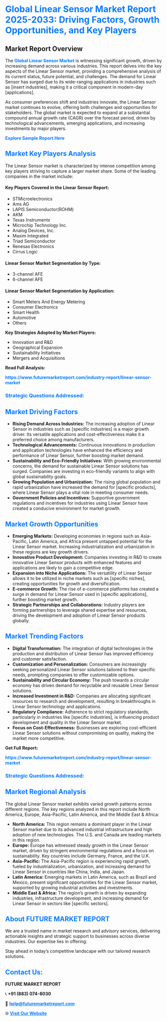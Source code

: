 <h1 style="color: #007BFF;">Global Linear Sensor Market Report 2025-2033: Driving Factors, Growth Opportunities, and Key Players</h1>

<section id="overview">
<h2>Market Report Overview</h2>
<p>The <a href="https://www.futuremarketreport.com/industry-report/linear-sensor-market" style="color: #007BFF; text-decoration: none;"><strong>Global Linear Sensor Market</strong></a> is witnessing significant growth, driven by increasing demand across various industries. This report delves into the key aspects of the Linear Sensor market, providing a comprehensive analysis of its current status, future potential, and challenges. The demand for Linear Sensor has surged due to its wide-ranging applications in industries such as [insert industries], making it a critical component in modern-day [applications].</p>
<p>As consumer preferences shift and industries innovate, the Linear Sensor market continues to evolve, offering both challenges and opportunities for stakeholders. The global market is expected to expand at a substantial compound annual growth rate (CAGR) over the forecast period, driven by technological advancements, emerging applications, and increasing investments by major players.</p>
</section>

<section id="overview">
<p><a href="https://www.futuremarketreport.com/request-sample/reportId=36736" style="color: #007BFF; text-decoration: none;"><strong>Explore Sample Report Here</strong></a></p>
</section>

<section id="key-players">
<h2 style="color: #007BFF;">Market Key Players Analysis</h2>
<p>The Linear Sensor market is characterized by intense competition among key players striving to capture a larger market share. Some of the leading companies in the market include:</p>
<h4>Key Players Covered in the Linear Sensor Report:</h4>
<ul><li>STMicroelectronics</li><li>Ams AG</li><li>LAPIS Semiconductor(ROHM)</li><li>AKM</li><li>Texas Instruments</li><li>Microchip Technology Inc.</li><li>Analog Devices, Inc.</li><li>Maxim Integrated</li><li>Triad Semiconductor</li><li>Renesas Electronics</li><li>Cirrus Logic</li></ul>
<h4>Linear Sensor Market Segmentation by Type:</h4>
<ul><li>3-channel AFE</li><li>6-channel AFE</li></ul>

<h4>Linear Sensor Market Segmentation by Application:</h4>
<ul><li>Smart Meters And Energy Metering</li><li>Consumer Electronics</li><li>Smart Health</li><li>Automotive</li><li>Others</li></ul>
<p><strong>Key Strategies Adopted by Market Players:</strong></p>
<ul>
<li>Innovation and R&D</li>
<li>Geographical Expansion</li>
<li>Sustainability Initiatives</li>
<li>Mergers and Acquisitions</li>
</ul>
</section>

<section>
<p><strong>Read Full Analysis: </strong></p><a href="https://www.futuremarketreport.com/industry-report/linear-sensor-market" style="color: #007BFF; text-decoration: none;"><strong>https://www.futuremarketreport.com/industry-report/linear-sensor-market</strong></a>
<h3 style="color: #007BFF;">Strategic Questions Addressed:</h3>
</section>

<section id="driving-factors">
<h2 style="color: #007BFF;">Market Driving Factors</h2>
<ul>
<li><strong>Rising Demand Across Industries:</strong> The increasing adoption of Linear Sensor in industries such as [specific industries] is a major growth driver. Its versatile applications and cost-effectiveness make it a preferred choice among manufacturers.</li>
<li><strong>Technological Advancements:</strong> Continuous innovations in production and application technologies have enhanced the efficiency and performance of Linear Sensor, further boosting market demand.</li>
<li><strong>Sustainability and Eco-Friendly Initiatives:</strong> With growing environmental concerns, the demand for sustainable Linear Sensor solutions has surged. Companies are investing in eco-friendly variants to align with global sustainability goals.</li>
<li><strong>Growing Population and Urbanization:</strong> The rising global population and rapid urbanization have increased the demand for [specific products], where Linear Sensor plays a vital role in meeting consumer needs.</li>
<li><strong>Government Policies and Incentives:</strong> Supportive government regulations and incentives for industries using Linear Sensor have created a conducive environment for market growth.</li>
</ul>
</section>

<section id="growth-opportunities">
<h2 style="color: #007BFF;">Market Growth Opportunities</h2>
<ul>
<li><strong>Emerging Markets:</strong> Developing economies in regions such as Asia-Pacific, Latin America, and Africa present untapped potential for the Linear Sensor market. Increasing industrialization and urbanization in these regions are key growth drivers.</li>
<li><strong>Innovative Product Development:</strong> Companies investing in R&D to create innovative Linear Sensor products with enhanced features and applications are likely to gain a competitive edge.</li>
<li><strong>Expansion into Niche Applications:</strong> The versatility of Linear Sensor allows it to be utilized in niche markets such as [specific niches], creating opportunities for growth and diversification.</li>
<li><strong>E-commerce Growth:</strong> The rise of e-commerce platforms has created a surge in demand for Linear Sensor used in [specific applications], further boosting market growth.</li>
<li><strong>Strategic Partnerships and Collaborations:</strong> Industry players are forming partnerships to leverage shared expertise and resources, driving the development and adoption of Linear Sensor products globally.</li>
</ul>
</section>

<section id="trending-factors">
<h2 style="color: #007BFF;">Market Trending Factors</h2>
<ul>
<li><strong>Digital Transformation:</strong> The integration of digital technologies in the production and distribution of Linear Sensor has improved efficiency and customer satisfaction.</li>
<li><strong>Customization and Personalization:</strong> Consumers are increasingly seeking personalized Linear Sensor solutions tailored to their specific needs, prompting companies to offer customizable options.</li>
<li><strong>Sustainability and Circular Economy:</strong> The push towards a circular economy has driven demand for recyclable and reusable Linear Sensor solutions.</li>
<li><strong>Increased Investment in R&D:</strong> Companies are allocating significant resources to research and development, resulting in breakthroughs in Linear Sensor technology and applications.</li>
<li><strong>Regulatory Compliance:</strong> Adherence to strict regulatory standards, particularly in industries like [specific industries], is influencing product development and quality in the Linear Sensor market.</li>
<li><strong>Focus on Cost-Effectiveness:</strong> Businesses are exploring cost-efficient Linear Sensor solutions without compromising on quality, making the market more competitive.</li>
</ul>
</section>

<section>
<p><strong>Get Full Report: </strong></p><a href="https://www.futuremarketreport.com/industry-report/linear-sensor-market" style="color: #007BFF; text-decoration: none;"><strong>https://www.futuremarketreport.com/industry-report/linear-sensor-market</strong></a>
<h3 style="color: #007BFF;">Strategic Questions Addressed:</h3>
</section>


<section id="regional-analysis">
<h2 style="color: #007BFF;">Market Regional Analysis</h2>
<p>The global Linear Sensor market exhibits varied growth patterns across different regions. The key regions analyzed in this report include North America, Europe, Asia-Pacific, Latin America, and the Middle East & Africa:</p>
<ul>
<li><strong>North America:</strong> This region remains a dominant player in the Linear Sensor market due to its advanced industrial infrastructure and high adoption of new technologies. The U.S. and Canada are leading markets in this region.</li>
<li><strong>Europe:</strong> Europe has witnessed steady growth in the Linear Sensor market, driven by stringent environmental regulations and a focus on sustainability. Key countries include Germany, France, and the U.K.</li>
<li><strong>Asia-Pacific:</strong> The Asia-Pacific region is experiencing rapid growth, fueled by industrialization, urbanization, and increasing demand for Linear Sensor in countries like China, India, and Japan.</li>
<li><strong>Latin America:</strong> Emerging markets in Latin America, such as Brazil and Mexico, present significant opportunities for the Linear Sensor market, supported by growing industrial activities and investments.</li>
<li><strong>Middle East & Africa:</strong> The region’s growth is driven by expanding industries, infrastructure development, and increasing demand for Linear Sensor in sectors like [specific sectors].</li>
</ul>
</section>

<footer>
<h2 style="color: #007BFF;">About FUTURE MARKET REPORT</h2>
<p>We are a trusted name in market research and advisory services, delivering actionable insights and strategic support to businesses across diverse industries. Our expertise lies in offering:</p>

<p>Stay ahead in today’s competitive landscape with our tailored research solutions.</p>

<h2 style="color: #007BFF;">Contact Us:</h2>
<p><strong>FUTURE MARKET REPORT</strong></p>
<p>📞 <strong>+91 (883) 074-8030</strong></p>
<p>📧 <strong><a href="mailto:help@futuremarketreport.com" style="color: #007BFF;">help@futuremarketreport.com</a></strong></p>
<p>🌐 <strong><a href="https://www.futuremarketreport.com/" style="color: #007BFF;">Visit Our Website</a></strong></p>
</footer>